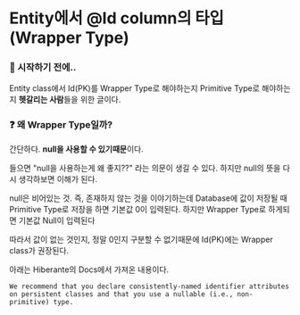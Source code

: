 # Entity에서 @Id column의 타입(Wrapper Type)

### 🎊 시작하기 전에..

Entity class에서 Id(PK)를 Wrapper Type로 해야하는지 Primitive Type로 해야하는지 **헷갈리는 사람**들을 위한 글이다.

### ❓ 왜 Wrapper Type일까?

간단하다. **null을 사용할 수 있기때문**이다.

들으면 "null을 사용하는게 왜 좋지??" 라는 의문이 생길 수 있다. 하지만 null의 뜻을 다시 생각하보면 이해가 된다.

null은 비어있는 것. 즉, 존재하지 않는 것을 이야기하는데 Database에 값이 저장될 때 Primitive Type로 저장을 하면 기본값 0이 입력된다. 하지만 Wrapper Type로 하게되면 기본값 Null이 입력된다

따라서 값이 없는 것인지, 정말 0인지 구분할 수 없기때문에 Id(PK)에는 Wrapper class가 권장된다.

아래는 Hiberante의 Docs에서 가져온 내용이다.

`We recommend that you declare consistently-named identifier attributes on persistent classes and that you use a nullable (i.e., non-primitive) type.`

